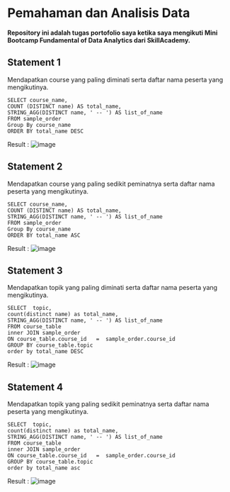 # Pemahaman dan Analisis Data
<strong> Repository ini adalah tugas portofolio saya ketika saya mengikuti Mini Bootcamp Fundamental of Data Analytics dari SkillAcademy. </strong>

## Statement 1
Mendapatkan course yang paling diminati serta daftar nama peserta yang mengikutinya. 

 ``` 
SELECT course_name,
COUNT (DISTINCT name) AS total_name,
STRING_AGG(DISTINCT name, ' -- ') AS list_of_name
FROM sample_order
Group By course_name
ORDER BY total_name DESC 
```

Result : 
![image](https://user-images.githubusercontent.com/112471006/200600286-6752cce0-56c5-4e63-a6a5-f06c00a689ec.png)


## Statement 2
Mendapatkan course yang paling sedikit peminatnya serta daftar nama peserta yang mengikutinya.

```
SELECT course_name,
COUNT (DISTINCT name) AS total_name,
STRING_AGG(DISTINCT name, ' -- ') AS list_of_name
FROM sample_order
Group By course_name
ORDER BY total_name ASC

```

Result : 
![image](https://user-images.githubusercontent.com/112471006/200600186-c687fe9d-d208-426f-a4c8-76e5839c8c13.png)


## Statement 3
Mendapatkan topik yang paling diminati serta daftar nama peserta yang mengikutinya.

```
SELECT  topic,
count(distinct name) as total_name,
STRING_AGG(DISTINCT name, ' -- ') AS list_of_name
FROM course_table
inner JOIN sample_order
ON course_table.course_id   =  sample_order.course_id
GROUP BY course_table.topic
order by total_name DESC
```

Result : 
![image](https://user-images.githubusercontent.com/112471006/200602638-70ea23b7-55ec-4eff-a24e-132eb0bddf21.png)



## Statement 4
Mendapatkan topik yang paling sedikit peminatnya serta daftar nama peserta yang mengikutinya.

```
SELECT  topic,
count(distinct name) as total_name,
STRING_AGG(DISTINCT name, ' -- ') AS list_of_name
FROM course_table
inner JOIN sample_order
ON course_table.course_id   =  sample_order.course_id
GROUP BY course_table.topic
order by total_name asc
```

Result : 
![image](https://user-images.githubusercontent.com/112471006/200602863-af32d9be-be79-4aa7-8221-b578368e6d16.png)






